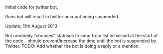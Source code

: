 Initial code for twitter bot.

Runs but will result in twitter account being suspended.

Update; 11th August 2013

Bot randomly "chooses" statuses to send from list initialised at the start of the code - should prevent/increase the time until the bot is suspended by Twitter.
TODO: Add whether the bot is doing a reply or a mention.